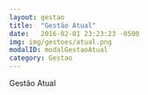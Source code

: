 ```yaml
---
layout: gestao
title:  "Gestão Atual"
date:   2016-02-01 23:23:23 -0500
img: img/gestoes/atual.png
modalID: modalGestaoAtual
category: Gestao
---
```

Gestão Atual
